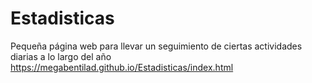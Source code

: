 # Estadisticas
Pequeña página web para llevar un seguimiento de ciertas actividades diarias a lo largo del año
https://megabentilad.github.io/Estadisticas/index.html